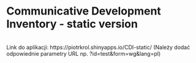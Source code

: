 # Communicative Development Inventory - static version
<br/>
Link do aplikacji: https://piotrkrol.shinyapps.io/CDI-static/ (Należy dodać odpowiednie parametry URL np. ?id=test&form=wg&lang=pl)